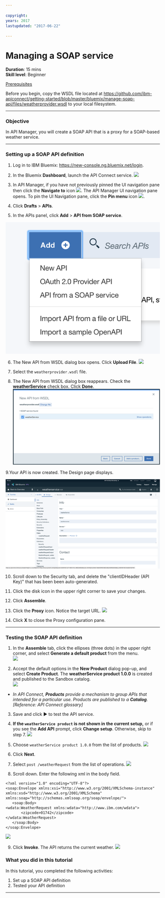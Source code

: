 ```yaml
---
 
copyright:
years: 2017
lastupdated: "2017-06-22"
 
---
```

# Managing a SOAP service
**Duration**: 15 mins  
**Skill level**: Beginner  

[Prerequisites](https://github.com/ibm-apiconnect/getting-started/blob/master/bluemix/0-prereq/README.md)

Before you begin, copy the WSDL file located at https://github.com/ibm-apiconnect/getting-started/blob/master/bluemix/manage-soap-api/files/weatherprovider.wsdl to your local filesystem.

---
### Objective
In API Manager, you will create a SOAP API that is a proxy for a SOAP-based weather service.  

---
### Setting up a SOAP API definition
1. Log in to IBM Bluemix: https://new-console.ng.bluemix.net/login.

2. In the Bluemix **Dashboard**, launch the API Connect service.
![](images/Bluemix.png)

3. In API Manager, if you have not previously pinned the UI navigation pane then click the **Navigate to** icon ![](images/navigate-to.png).  The API Manager UI navigation pane opens. To pin the UI Navigation pane, click the **Pin menu** icon ![](images/pinned.png).

4. Click **Drafts** > **APIs**.

5. In the APIs panel, click **Add** > **API from SOAP service**.

![](images/newapi-menu2.png)

6. The New API from WSDL dialog box opens.  Click **Upload File**.
![](images/4-uploadwsdl.png)

7. Select the ```weatherprovider.wsdl``` file.

8. The New API from WSDL dialog box reappears.  Check the **weatherService** check box. Click **Done**.
![](images/newapi2.png)

9.Your API is now created. The Design page displays.

![](images/designpage2.png)

10.	Scroll down to the Security tab, and delete the "clientIDHeader (API Key)" that has been been auto-generated.

11.	Click the disk icon in the upper right corner to save your changes.

12.	Click **Assemble**.

13.	Click the **Proxy** icon.  Notice the target URL.
![](images/10-proxy.png)

14.	Click **X** to close the Proxy configuration pane.

---
### Testing the SOAP API definition
1. In the **Assemble** tab, click the ellipses (three dots) in the upper right corner, and select **Generate a default product** from the menu.  
   ![](images/generate-default-product-1.png) 

2. Accept the default options in the **New Product** dialog pop-up, and select **Create Product**. The **weatherService product 1.0.0** is created and published to the Sandbox catalog.    
  ![](images/12a-chooseproduct.png)  
  
  - _In API Connect, **Products** provide a mechanism to  group APIs that intended for a particular use. Products are published to a **Catalog**.  [Reference: API Connect glossary]_

3. Save and click ► to test the API service.

4. **If the ``weatherService product`` is not shown in the current setup,** or if you see the **Add API** prompt, click **Change setup**.  Otherwise, skip to step 7.
![](images/11-initialtestpane.png)

5. Choose ```weatherService product 1.0.0``` from the list of products.
![](images/12-chooseproduct.png)

6.	Click **Next**.

7.	Select ```post /weatherRequest``` from the list of operations.
![](images/13-selectoperation.png)

8.	Scroll down. Enter the following xml in the body field.
```
<?xml version="1.0" encoding="UTF-8"?>
<soap:Envelope xmlns:xsi="http://www.w3.org/2001/XMLSchema-instance" xmlns:xsd="http://www.w3.org/2001/XMLSchema" xmlns:soap="http://schemas.xmlsoap.org/soap/envelope/">
   <soap:Body>
<wdata:WeatherRequest xmlns:wdata="http://www.ibm.com/wdata">
       <zipcode>01742</zipcode>
</wdata:WeatherRequest>
   </soap:Body>
</soap:Envelope> 
```

![](images/14-enterrequest.png)

9.	Click **Invoke**.
The API returns the current weather.
![](images/15-success.png)

### What you did in this tutorial
In this tutorial, you completed the following activities:
1. Set up a SOAP API definition
2. Tested your API definition

---
